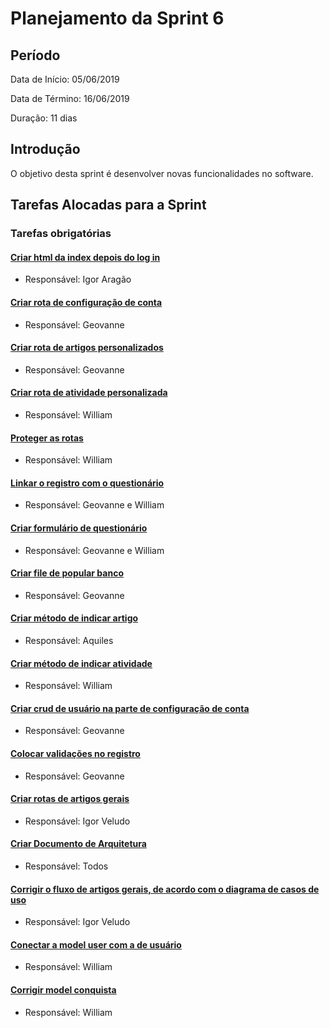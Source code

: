 # Planejamento da Sprint 6

## Período

Data de Início: 05/06/2019

Data de Término: 16/06/2019

Duração: 11 dias

## Introdução

O objetivo desta sprint é desenvolver novas funcionalidades no software.

## Tarefas Alocadas para a Sprint

### Tarefas obrigatórias

#### [Criar html da index depois do log in](https://github.com/ads-unbind/unbind/issues/98)

- Responsável: Igor Aragão

#### [Criar rota de configuração de conta](https://github.com/ads-unbind/unbind/issues/99)

- Responsável: Geovanne

#### [Criar rota de artigos personalizados](https://github.com/ads-unbind/unbind/issues/100)

- Responsável: Geovanne

#### [Criar rota de atividade personalizada](https://github.com/ads-unbind/unbind/issues/101)

- Responsável: William

#### [Proteger as rotas](https://github.com/ads-unbind/unbind/issues/102)

- Responsável: William

#### [Linkar o registro com o questionário](https://github.com/ads-unbind/unbind/issues/103)

- Responsável: Geovanne e William

#### [Criar formulário de questionário](https://github.com/ads-unbind/unbind/issues/104)

- Responsável: Geovanne e William

#### [Criar file de popular banco](https://github.com/ads-unbind/unbind/issues/105)

- Responsável: Geovanne

#### [Criar método de indicar artigo](https://github.com/ads-unbind/unbind/issues/106)

- Responsável: Aquiles

#### [Criar método de indicar atividade](https://github.com/ads-unbind/unbind/issues/107)

- Responsável: William

#### [Criar crud de usuário na parte de configuração de conta](https://github.com/ads-unbind/unbind/issues/108)

- Responsável: Geovanne

#### [Colocar validações no registro](https://github.com/ads-unbind/unbind/issues/109)

- Responsável: Geovanne

#### [Criar rotas de artigos gerais](https://github.com/ads-unbind/unbind/issues/110)

- Responsável: Igor Veludo

#### [Criar Documento de Arquitetura](https://github.com/ads-unbind/unbind/issues/21)

- Responsável: Todos

#### [Corrigir o fluxo de artigos gerais, de acordo com o diagrama de casos de uso](https://github.com/ads-unbind/unbind/issues/111)

- Responsável: Igor Veludo

#### [Conectar a model user com a de usuário](https://github.com/ads-unbind/unbind/issues/112)

- Responsável: William

#### [Corrigir model conquista](https://github.com/ads-unbind/unbind/issues/113)

- Responsável: William

